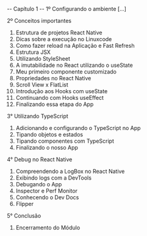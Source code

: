 -- Capítulo 1 --
1º Configurando o ambiente
[...]

2º Conceitos importantes
01. Estrutura de projetos React Native
02. Dicas sobre a execução no Linuxcode
03. Como fazer reload na Aplicação e Fast Refresh
04. Estrutura JSX
05. Utilizando StyleSheet
06. A imutabilidade no React utilizando o useState
07. Meu primeiro componente customizado
08. Propriedades no React Native
09. Scroll View x FlatList
10. Introdução aos Hooks com useState
11. Continuando com Hooks useEffect
12. Finalizando essa etapa do App

3° Utilizando TypeScript
01. Adicionando e configurando o TypeScript no App
02. Tipando objetos e estados
03. Tipando componentes com TypeScript
04. Finalizando o nosso App

4° Debug no React Native
01. Compreendendo a LogBox no React Native
02. Exibindo logs com a DevTools
03. Debugando o App
04. Inspector e Perf Monitor
05. Conhecendo o Dev Docs
06. Flipper

5° Conclusão
01. Encerramento do Módulo